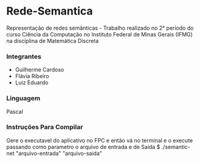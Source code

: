 # Rede-Semantica
Representação de redes semânticas - Trabalho realizado no 2° período do curso Ciência da Computação no Instituto Federal de Minas Gerais (IFMG) na disciplina de Matemática Discreta

### Integrantes
- Guilherme Cardoso
- Flávia Ribeiro
- Luiz Eduardo

### Linguagem
Pascal

### Instruções Para Compilar
Gere o executavel do aplicativo no FPC e então vá no terminal e o execute	passando como parametro o arquivo de entrada e de Saida	    $ ./semantic-net "arquivo-entrada" "arquivo-saida"
